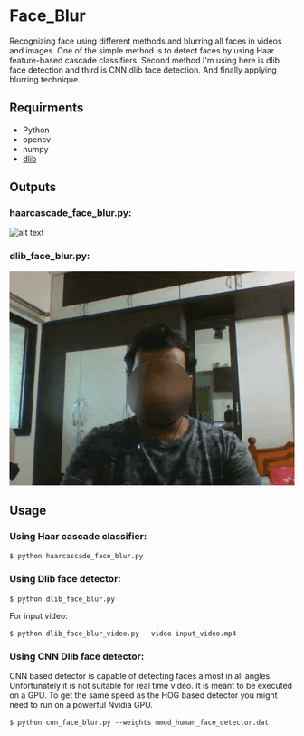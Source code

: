 # Face_Blur
Recognizing face using different methods and blurring all faces in videos and images. One of the simple method is to detect faces by using Haar feature-based cascade classifiers. Second method I'm using here is dlib face detection and third is CNN dlib face detection. And finally applying blurring technique.

## Requirments

- Python
- opencv
- numpy
- [dlib](https://pypi.org/project/dlib/)

## Outputs

### haarcascade_face_blur.py:

![alt text](output/harcascade_face_blur.gif)

### dlib_face_blur.py:

![alt text](output/dlib_face_blur.gif)

## Usage

### Using Haar cascade classifier:

```
$ python haarcascade_face_blur.py
```

### Using Dlib face detector:

```
$ python dlib_face_blur.py
```

For input video:
```
$ python dlib_face_blur_video.py --video input_video.mp4
```

### Using CNN Dlib face detector:

CNN based detector is capable of detecting faces almost in all angles. Unfortunately it is not suitable for real time video. It is meant to be executed on a GPU. To get the same speed as the HOG based detector you might need to run on a powerful Nvidia GPU.

```
$ python cnn_face_blur.py --weights mmod_human_face_detector.dat
```